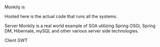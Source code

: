 Monkily is

Hosted here is the actual code that runs all the systems.

Server
Monkily is a real world example of SOA utilizing Spring OSGi, Spring DM, Hibernate, mySQL and other various server side technologies.

Client
GWT